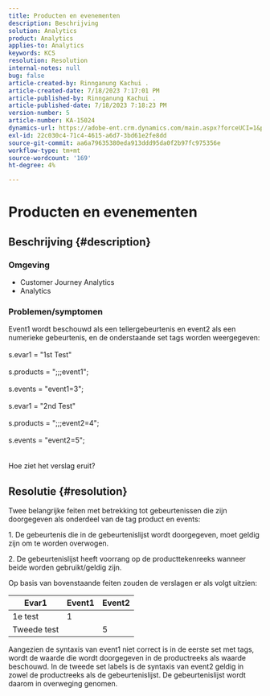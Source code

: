 ```yaml
---
title: Producten en evenementen
description: Beschrijving
solution: Analytics
product: Analytics
applies-to: Analytics
keywords: KCS
resolution: Resolution
internal-notes: null
bug: false
article-created-by: Rinnganung Kachui .
article-created-date: 7/18/2023 7:17:01 PM
article-published-by: Rinnganung Kachui .
article-published-date: 7/18/2023 7:18:23 PM
version-number: 5
article-number: KA-15024
dynamics-url: https://adobe-ent.crm.dynamics.com/main.aspx?forceUCI=1&pagetype=entityrecord&etn=knowledgearticle&id=9448e8a6-9f25-ee11-9cbd-6045bd006b4b
exl-id: 22c030c4-71c4-4615-a6d7-3bd61e2fe8dd
source-git-commit: aa6a79635380eda913ddd95da0f2b97fc975356e
workflow-type: tm+mt
source-wordcount: '169'
ht-degree: 4%

---
```


# Producten en evenementen

## Beschrijving {#description}


### <b>Omgeving</b>

- Customer Journey Analytics
- Analytics




### <b>Problemen/symptomen</b>

Event1 wordt beschouwd als een tellergebeurtenis en event2 als een numerieke gebeurtenis, en de onderstaande set tags worden weergegeven:
<br><br>s.evar1 = &quot;1st Test&quot;<br><br>s.products = &quot;;;;event1&quot;;<br><br>s.events = &quot;event1=3&quot;;<br><br>s.evar1 = &quot;2nd Test&quot;<br><br>s.products = &quot;;;;event2=4&quot;;<br><br>s.events = &quot;event2=5&quot;;
<br> <br><br>
Hoe ziet het verslag eruit?


## Resolutie {#resolution}


Twee belangrijke feiten met betrekking tot gebeurtenissen die zijn doorgegeven als onderdeel van de tag product en events:

1. De gebeurtenis die in de gebeurtenislijst wordt doorgegeven, moet geldig zijn om te worden overwogen.

2. De gebeurtenislijst heeft voorrang op de producttekenreeks wanneer beide worden gebruikt/geldig zijn.

Op basis van bovenstaande feiten zouden de verslagen er als volgt uitzien:


| Evar1 | Event1 | Event2 |
| --- | --- | --- |
| 1e test | 1 |   |
| Tweede test |   | 5 |




Aangezien de syntaxis van event1 niet correct is in de eerste set met tags, wordt de waarde die wordt doorgegeven in de productreeks als waarde beschouwd. In de tweede set labels is de syntaxis van event2 geldig in zowel de productreeks als de gebeurtenislijst. De gebeurtenislijst wordt daarom in overweging genomen.
